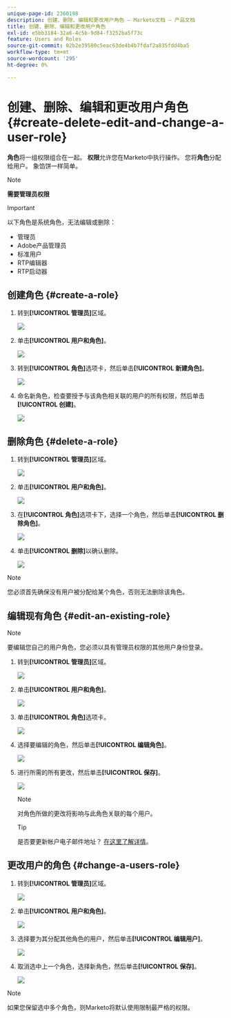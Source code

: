 ```yaml
---
unique-page-id: 2360198
description: 创建、删除、编辑和更改用户角色 — Marketo文档 — 产品文档
title: 创建、删除、编辑和更改用户角色
exl-id: e5bb3184-32a6-4c5b-9d84-f3252ba5f73c
feature: Users and Roles
source-git-commit: 02b2e39580c5eac63de4b4b7fdaf2a835fdd4ba5
workflow-type: tm+mt
source-wordcount: '295'
ht-degree: 0%

---
```


# 创建、删除、编辑和更改用户角色 {#create-delete-edit-and-change-a-user-role}

**角色**&#x200B;将一组权限组合在一起。 **权限**&#x200B;允许您在Marketo中执行操作。 您将&#x200B;**角色**&#x200B;分配给用户。 象馅饼一样简单。

>[!NOTE]
>
>**需要管理员权限**

>[!IMPORTANT]
>
>以下角色是系统角色，无法编辑或删除：
>
>* 管理员
>* Adobe产品管理员
>* 标准用户
>* RTP编辑器
>* RTP启动器

## 创建角色 {#create-a-role}

1. 转到&#x200B;**[!UICONTROL 管理员]**&#x200B;区域。

   ![](assets/create-delete-edit-and-change-a-user-role-1.png)

1. 单击&#x200B;**[!UICONTROL 用户和角色]**。

   ![](assets/create-delete-edit-and-change-a-user-role-2.png)

1. 转到&#x200B;**[!UICONTROL 角色]**&#x200B;选项卡，然后单击&#x200B;**[!UICONTROL 新建角色]**。

   ![](assets/create-delete-edit-and-change-a-user-role-3.png)

1. 命名新角色，检查要授予与该角色相关联的用户的所有权限，然后单击&#x200B;**[!UICONTROL 创建]**。

   ![](assets/create-delete-edit-and-change-a-user-role-4.png)

## 删除角色 {#delete-a-role}

1. 转到&#x200B;**[!UICONTROL 管理员]**&#x200B;区域。

   ![](assets/create-delete-edit-and-change-a-user-role-5.png)

1. 单击&#x200B;**[!UICONTROL 用户和角色]**。

   ![](assets/create-delete-edit-and-change-a-user-role-6.png)

1. 在&#x200B;**[!UICONTROL 角色]**&#x200B;选项卡下，选择一个角色，然后单击&#x200B;**[!UICONTROL 删除角色]**。

   ![](assets/create-delete-edit-and-change-a-user-role-7.png)

1. 单击&#x200B;**[!UICONTROL 删除]**&#x200B;以确认删除。

   ![](assets/create-delete-edit-and-change-a-user-role-8.png)

>[!NOTE]
>
>您必须首先确保没有用户被分配给某个角色，否则无法删除该角色。

## 编辑现有角色 {#edit-an-existing-role}

>[!NOTE]
>
>要编辑您自己的用户角色，您必须以具有管理员权限的其他用户身份登录。

1. 转到&#x200B;**[!UICONTROL 管理员]**&#x200B;区域。

   ![](assets/create-delete-edit-and-change-a-user-role-9.png)

1. 单击&#x200B;**[!UICONTROL 用户和角色]**。

   ![](assets/create-delete-edit-and-change-a-user-role-10.png)

1. 单击&#x200B;**[!UICONTROL 角色]**&#x200B;选项卡。

   ![](assets/create-delete-edit-and-change-a-user-role-11.png)

1. 选择要编辑的角色，然后单击&#x200B;**[!UICONTROL 编辑角色]**。

   ![](assets/create-delete-edit-and-change-a-user-role-12.png)

1. 进行所需的所有更改，然后单击&#x200B;**[!UICONTROL 保存]**。

   ![](assets/create-delete-edit-and-change-a-user-role-13.png)

   >[!NOTE]
   >
   >对角色所做的更改将影响与此角色关联的每个用户。

   >[!TIP]
   >
   >是否要更新帐户电子邮件地址？ [在这里了解详情](/help/marketo/product-docs/administration/settings/edit-account-settings.md)。

## 更改用户的角色 {#change-a-users-role}

1. 转到&#x200B;**[!UICONTROL 管理员]**&#x200B;区域。

   ![](assets/create-delete-edit-and-change-a-user-role-14.png)

1. 单击&#x200B;**[!UICONTROL 用户和角色]**。

   ![](assets/create-delete-edit-and-change-a-user-role-15.png)

1. 选择要为其分配其他角色的用户，然后单击&#x200B;**[!UICONTROL 编辑用户]**。

   ![](assets/create-delete-edit-and-change-a-user-role-16.png)

1. 取消选中上一个角色，选择新角色，然后单击&#x200B;**[!UICONTROL 保存]**。

   ![](assets/create-delete-edit-and-change-a-user-role-17.png)

>[!NOTE]
>
>如果您保留选中多个角色，则Marketo将默认使用限制最严格的权限。
